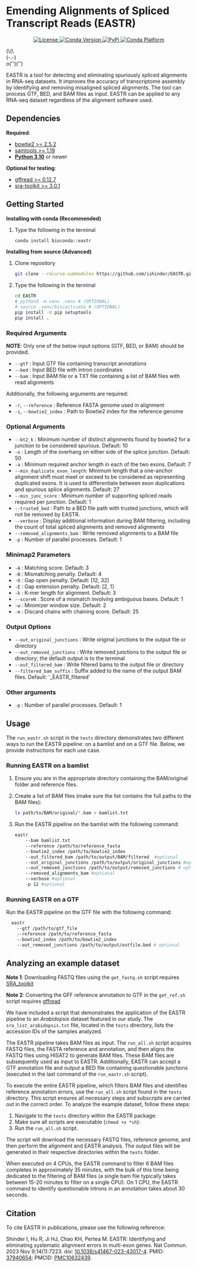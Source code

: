 # Emending Alignments of Spliced Transcript Reads (EASTR)

<p align="center">
<a href="https://github.com/ishinder/EASTR/blob/main/LICENSE" target="_blank">
    <img src="https://img.shields.io/conda/l/bioconda/eastr
    " alt="License">
</a>
<a href="https://anaconda.org/bioconda/eastr" target="_blank">
    <img src="
    https://img.shields.io/conda/v/bioconda/eastr
    " alt="Conda Version">
</a>
<a href="https://pypi.org/project/eastr" target="_blank">
    <img src="https://img.shields.io/pypi/v/eastr" alt="PyPi">
</a>
<a href="https://anaconda.org/bioconda/eastr/files" target="_blank">
    <img src="
    https://img.shields.io/conda/pn/bioconda/eastr
    " alt="Conda Platform">
</a>
</p>

\(\\(\\\
\(-.-\)\
o\(''\)(''\)

EASTR is a tool for detecting and eliminating spuriously spliced alignments in
RNA-seq datasets. It improves the accuracy of transcriptome assembly by
identifying and removing misaligned spliced alignments. The tool can process
GTF, BED, and BAM files as input. EASTR can be applied to any RNA-seq dataset
regardless of the alignment software used.

## Dependencies

**Required**:

- [bowtie2 >= 2.5.2](https://github.com/BenLangmead/bowtie2)
- [samtools >= 1.19](https://github.com/samtools/samtools)
- [**Python 3.10**](https://www.python.org/downloads/) or newer

**Optional for testing**:

- [gffread >= 0.12.7](https://github.com/gpertea/gffread)
- [sra-toolkit >= 3.0.1](https://github.com/ncbi/sra-tools)

## Getting Started

**Installing with conda (Recommended)**

1. Type the following in the terminal

    ```bash
    conda install bioconda::eastr
    ```

**Installing from source (Advanced)**

1. Clone repository

   ```bash
   git clone --recurse-submodules https://github.com/ishinder/EASTR.git
   ```

2. Type the following in the terminal

    ```bash
    cd EASTR
    # python3 -m venv .venv # (OPTIONAL)
    # source .venv/bin/activate # (OPTIONAL)
    pip install -U pip setuptools
    pip install .
    ```

### Required Arguments

**NOTE**: Only one of the below input options (GTF, BED, or BAM) should be
provided.

- `--gtf` : Input GTF file containing transcript annotations
- `--bed` : Input BED file with intron coordinates
- `--bam` : Input BAM file or a TXT file containing a list of BAM files with
  read alignments

Additionally, the following arguments are required:

- `-r`, `--reference` : Reference FASTA genome used in alignment
- `-i`, `--bowtie2_index` : Path to Bowtie2 index for the reference genome

### Optional Arguments

- `--bt2_k` : Minimum number of distinct alignments found by bowtie2 for a
  junction to be considered spurious. Default: 10
- `-o` : Length of the overhang on either side of the splice junction. Default:
  50
- `-a` : Minimum required anchor length in each of the two exons. Default: 7
- `--min_duplicate_exon_length`: Minimum length that a one-anchor alignment
  shift must meet or exceed to be considered as representing duplicated exons.
  It is used to differentiate between exon duplications and spurious splice
  alignments. Default: 27
- `--min_junc_score` : Minimum number of supporting spliced reads required per
  junction. Default: 1
- `--trusted_bed` : Path to a BED file path with trusted junctions, which will
  not be removed by EASTR.
- `--verbose` : Display additional information during BAM filtering, including
  the count of total spliced alignments and removed alignments
- `--removed_alignments_bam` : Write removed alignments to a BAM file
- `-p` : Number of parallel processes. Default: 1

### Minimap2 Parameters

- `-A` : Matching score. Default: 3
- `-B` : Mismatching penalty. Default: 4
- `-O` : Gap open penalty. Default: [12, 32]
- `-E` : Gap extension penalty. Default: [2, 1]
- `-k` : K-mer length for alignment. Default: 3
- `--scoreN` : Score of a mismatch involving ambiguous bases. Default: 1
- `-w` : Minimizer window size. Default: 2
- `-m` : Discard chains with chaining score. Default: 25

### Output Options

- `--out_original_junctions` : Write original junctions to the output file or
  directory
- `--out_removed_junctions` : Write removed junctions to the output file or
  directory; the default output is to the terminal
- `--out_filtered_bam` : Write filtered bams to the output file or directory
- `--filtered_bam_suffix` : Suffix added to the name of the output BAM files.
  Default: '\_EASTR_filtered'

### Other arguments

- `-p` : Number of parallel processes. Default: 1

## Usage

The `run_eastr.sh` script in the `tests` directory demonstrates two different
ways to run the EASTR pipeline: on a bamlist and on a GTF file. Below, we
provide instructions for each use case.

### Running EASTR on a bamlist

1. Ensure you are in the appropriate directory containing the BAM/original
   folder and reference files.
2. Create a list of BAM files (make sure the list contains the full paths to the
   BAM files):

   ```bash
   ls path/to/BAM/original/*.bam > bamlist.txt
   ```

3. Run the EASTR pipeline on the bamlist with the following command:

   ```bash
   eastr
       --bam bamlist.txt
       --reference /path/to/reference_fasta
       --bowtie2_index /path/to/bowtie2_index
       --out_filtered_bam /path/to/output/BAM/filtered  #optional
       --out_original_junctions /path/to/output/original_junctions #optional
       --out_removed_junctions /path/to/output/removed_junctions # optional
       --removed_alignments_bam #optional
       --verbose #optional
       -p 12 #optional
   ```

### Running EASTR on a GTF

Run the EASTR pipeline on the GTF file with the following command:

```bash
  eastr
    --gtf /path/to/gtf_file
    --reference /path/to/reference_fasta
    --bowtie2_index /path/to/bowtie2_index
    --out_removed_junctions /path/to/output/outfile.bed # optional
```

## Analyzing an example dataset

**Note 1**: Downloading FASTQ files using the `get_fastq.sh` script requires
[SRA_toolkit](https://github.com/ncbi/sra-tools)

**Note 2**: Converting the GFF
reference annotation to GTF in the `get_ref.sh` script requires
[gffread](https://github.com/gpertea/gffread)

We have included a script that demonstrates the application of the EASTR
pipeline to an _Arabidopsis_ dataset featured in our study. The
`sra_list_arabidopsis.txt` file, located in the `tests` directory, lists the
accession IDs of the samples analyzed.

The EASTR pipeline takes BAM files as input. The `run_all.sh` script acquires
FASTQ files, the FASTA reference and annotation, and then aligns the FASTQ files
using HISAT2 to generate BAM files. These BAM files are subsequently used as
input to EASTR. Additionally, EASTR can accept a GTF annotation file and output
a BED file containing questionable junctions (executed in the last command of
the `run_eastr.sh` script).

To execute the entire EASTR pipeline, which filters BAM files and identifies
reference annotation errors, use the `run_all.sh` script found in the `tests`
directory. This script ensures all necessary steps and subscripts are carried
out in the correct order. To analyze the example dataset, follow these steps:

1. Navigate to the `tests` directory within the EASTR package:
2. Make sure all scripts are executable (`chmod +x *sh`):
3. Run the `run_all.sh` script.

The script will download the necessary FASTQ files, reference genome, and then
perform the alignment and EASTR analysis. The output files will be generated in
their respective directories within the `tests` folder.

When executed on 4 CPUs, the EASTR command to filter 6 BAM files completes in
approximately 35 minutes, with the bulk of this time being dedicated to the
filtering of BAM files \(a single bam file typically takes between 15-20 minutes
to filter on a single CPU). On 1 CPU, the EASTR command to identify questionable
introns in an annotation takes about 30 seconds.

## Citation

To cite EASTR in publications, please use the following reference:

Shinder I, Hu R, Ji HJ, Chao KH, Pertea M. EASTR: Identifying and eliminating
systematic alignment errors in multi-exon genes. Nat Commun. 2023 Nov
9;14(1):7223. doi:
[10.1038/s41467-023-43017-4](https://doi.org/10.1038/s41467-023-43017-4). PMID:
[37940654](https://pubmed.ncbi.nlm.nih.gov/37940654/); PMCID:
[PMC10632439](https://www.ncbi.nlm.nih.gov/pmc/articles/PMC10632439/).
